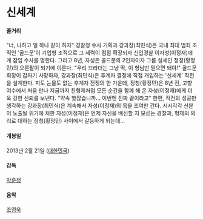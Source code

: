 # 신세계

#### 줄거리

"너, 나하고 일 하나 같이 하자" 경찰청 수사 기획과 강과장(최민식)은 국내 최대 범죄 조직인 '골드문'이 기업형 조직으로 그 세력이 점점 확장되자 신입경찰 이자성(이정재)에게 잠입 수사를 명한다. 그리고 8년, 자성은 골드문의 2인자이자 그룹 실세인 정청(황정민)의 오른팔이 되기에 이른다. "우리 브라더는 그냥 딱, 이 형님만 믿으면 돼야!" 골드문 회장이 갑자기 사망하자, 강과장(최민식)은 후계자 결정에 직접 개입하는 '신세계' 작전을 설계한다. 피도 눈물도 없는 후계자 전쟁의 한 가운데, 정청(황정민)은 8년 전, 고향 여수에서 처음 만나 지금까지 친형제처럼 모든 순간을 함께 해 온 자성(이정재)에게 더욱 강한 신뢰를 보낸다. "약속 했잖습니까... 이번엔 진짜 끝이라고" 한편, 작전의 성공만 생각하는 강과장(최민식)은 계속해서 자성(이정재)의 목을 조여만 간다. 시시각각 신분이 노출될 위기에 처한 자성(이정재)은 언제 자신을 배신할 지 모르는 경찰과, 형제의 의리로 대하는 정청(황정민) 사이에서 갈등하게 되는데…

#### 개봉일

2013년 2월 21일 ([대한민국](https://www.google.co.kr/search?biw=1280&bih=703&q=%EB%8C%80%ED%95%9C%EB%AF%BC%EA%B5%AD&stick=H4sIAAAAAAAAAOPgE-LSz9U3KMhNz7PIU-IAsc0KU4y1jLKTrfTTMnNywYRVSUZqYklRZnJijkJRanpmfp5CYnliUSqQk5OaWJyqkJJYkgoAGbrwmUwAAAA&sa=X&ved=0ahUKEwjEgY_PttrSAhVEjLwKHdwmA-cQmxMIlgEoATAU))

#### 감독

[박훈정](https://www.google.co.kr/search?biw=1280&bih=703&q=%EB%B0%95%ED%9B%88%EC%A0%95&stick=H4sIAAAAAAAAAOPgE-LSz9U3KMhNz7PIU4Kws6tK4iu1xLKTrfTTMnNywYRVSmZRanJJfhEA6-22jTIAAAA&sa=X&ved=0ahUKEwjEgY_PttrSAhVEjLwKHdwmA-cQmxMImgEoATAV)

#### 음악

[조영욱](https://www.google.co.kr/search?biw=1280&bih=703&q=%EC%A1%B0%EC%98%81%EC%9A%B1&stick=H4sIAAAAAAAAAOPgE-LSz9U3KMhNz7PIUwKzLYvKjIzLtYSzk6300zJzcsGEVW5pcWYyAATIXFYvAAAA&sa=X&ved=0ahUKEwjEgY_PttrSAhVEjLwKHdwmA-cQmxMIngEoATAW)
